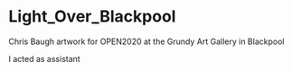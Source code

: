 # Light_Over_Blackpool
Chris Baugh artwork for OPEN2020 at the Grundy Art Gallery in Blackpool

I acted as assistant
